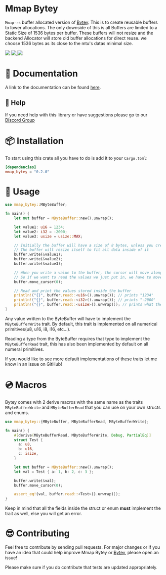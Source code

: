# Mmap Bytey
`Mmap-rs` buffer allocated version of [Bytey](https://crates.io/crates/bytey). This is to create reusable buffers to lower allocations.
The only downside of this is all Buffers are limited to a Static Size of 1536 bytes per buffer. These buffers will not resize and the 
backend Allocator will store old buffer allocations for direct reuse. we choose 1536 bytes as its close to the mtu's datas minimal size.

<p>
    <img src="https://img.shields.io/crates/l/mmap_bytey?style=flat-square" />
    <a href="https://crates.io/crates/mmap_bytey" alt="Crate">
        <img src="https://img.shields.io/crates/v/mmap_bytey?style=flat-square" />
    </a>
    <a href="https://docs.rs/mmap_bytey/latest/mmap_bytey/" alt="Docs">
        <img src="https://img.shields.io/docsrs/mmap_bytey?style=flat-square" />
    </a>
</p>

# 📑 Documentation
A link to the documentation can be found [here](https://docs.rs/mmap_bytey/latest/mmap_bytey/).

## 🚨 Help

If you need help with this library or have suggestions please go to our [Discord Group](https://discord.gg/gVXNDwpS3Z)

# 📦 Installation
To start using this crate all you have to do is add it to your ``Cargo.toml``:
```toml
[dependencies]
mmap_bytey = "0.2.0"
```

# 🔎 Usage
```rust
use mmap_bytey::MByteBuffer;

fn main() {
    let mut buffer = MByteBuffer::new().unwrap();

    let value1: u16 = 1234;
    let value2: i32 = -2000;
    let value3: usize = usize::MAX;

    // Initially the buffer will have a size of 8 bytes, unless you create the buffer using the with_capacity method
    // The buffer will resize itself to fit all data inside of it
    buffer.write(&value1);
    buffer.write(&value2);
    buffer.write(&value3);

    // When you write a value to the buffer, the cursor will move along
    // So if we want to read the values we just put in, we have to move it back to 0
    buffer.move_cursor(0);

    // Read and print the values stored inside the buffer
    println!("{}", buffer.read::<u16>().unwrap()); // prints "1234"
    println!("{}", buffer.read::<i32>().unwrap()); // prints "-2000"
    println!("{}", buffer.read::<usize>().unwrap()); // prints what the MAX is for usize on the system
}
```
Any value written to the ByteBuffer will have to implement the ``MByteBufferWrite`` trait.
By default, this trait is implemented on all numerical primitives(u8, u16, i8, i16, etc...).

Reading a type from the ByteBuffer requires that type to implement the ``MByteBufferRead`` trait, 
this has also been implemented by default on all numeral primitives.

If you would like to see more default implementations of these traits let me know in an issue on GitHub!

# 💿 Macros
Bytey comes with 2 derive macros with the same name as the traits ``MByteBufferWrite`` and ``MByteBufferRead`` 
that you can use on your own structs and enums. 
 
```rust
use mmap_bytey::{MByteBuffer, MByteBufferRead, MByteBufferWrite};

fn main() {
    #[derive(MByteBufferRead, MByteBufferWrite, Debug, PartialEq)]
    struct Test {
      a: u8,
      b: u16,
      c: isize,
    }

    let mut buffer = MByteBuffer::new().unwrap();
    let val = Test { a: 1, b: 2, c: 3 };

    buffer.write(&val);
    buffer.move_cursor(0);

    assert_eq!(val, buffer.read::<Test>().unwrap());
}
```
Keep in mind that all the fields inside the struct or enum **must** implement the trait as well, else you will get an error.

# 😎 Contributing
Feel free to contribute by sending pull requests. For major changes or if you have an idea that could help improve Mmap Bytey or [Bytey](https://crates.io/crates/bytey), please open an issue!

Please make sure if you do contribute that tests are updated appropriately.
